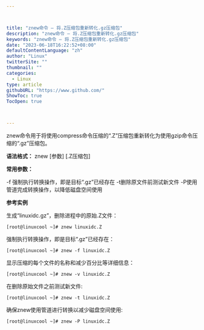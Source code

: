 ```yaml
---



title: "znew命令 – 将.Z压缩包重新转化.gz压缩包"
description: "znew命令 – 将.Z压缩包重新转化.gz压缩包"
keywords: "znew命令 – 将.Z压缩包重新转化.gz压缩包"
date: "2023-06-18T16:22:52+08:00"
defaultContentLanguage: "zh"
author: "Linux"
twitterSite: ""
thumbnail: ""
categories:
  - Linux
type: article
githubURL: "https://www.github.com/"
ShowToc: true
TocOpen: true



---
```


znew命令用于将使用compress命令压缩的“.Z”压缩包重新转化为使用gzip命令压缩的“.gz”压缩包。

**语法格式：** znew [参数] [.Z压缩包]

**常用参数：**

-f 强制执行转换操作，即是目标“.gz”已经存在 -t删除原文件前测试新文件 -P使用管道完成转换操作，以降低磁盘空间使用

**参考实例**

生成“linuxidc.gz”，删除进程中的原始.Z文件：

```
[root@linuxcool ~]# znew linuxidc.Z
```

强制执行转换操作，即是目标“.gz”已经存在：

```
[root@linuxcool ~]# znew -f linuxidc.Z
```

显示压缩的每个文件的名称和减少百分比等详细信息：

```
[root@linuxcool ~]# znew -v linuxidc.Z
```

在删除原始文件之前测试新文件:

```
[root@linuxcool ~]# znew -t linuxidc.Z
```

确保znew使用管道进行转换以减少磁盘空间使用:

```
[root@linuxcool ~]# znew -P linuxidc.Z
```